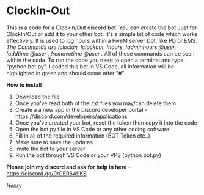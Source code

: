 # ClockIn-Out
This is a code for a ClockIn/Out discord bot. You can create the bot Just for ClockIn/Out or add it to your other bot. It's a simple bit of code which works effectively. It is used to log hours within a FiveM server Dpt. like PD or EMS.
*The Commands are !clockin, !clockout, !hours, !adminhours @user, !addtime @user <minutes>, !removetime @user <minutes>.* All of these commands can be seen within the code.
To run the code you need to open a terminal and type "python bot.py". I coded this bot in VS Code,  all information will be highlighted in green and should come after "#".

__How to install__
1. Download the file 
2. Once you've read both of the .txt files you may/can delete them
3. Create a a new app in the discord developer portal - https://discord.com/developers/applications
4. Once you've created your bot, reset the token then copy it into the code
5. Open the bot.py file in VS Code or any other coding software
6. Fill in all of the required information (BOT Token etc..)
7. Make sure to save the updates
8. Invite the bot to your server 
9. Run the bot through VS Code or your VPS (python bot.py)

**Please join my discord and ask for help in here** - https://discord.gg/9rGER64SKS

*Henry*


